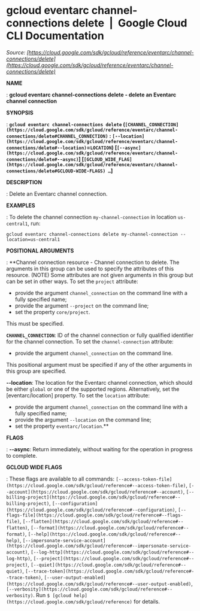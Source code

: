 # gcloud eventarc channel-connections delete  |  Google Cloud CLI Documentation

*Source: [https://cloud.google.com/sdk/gcloud/reference/eventarc/channel-connections/delete](https://cloud.google.com/sdk/gcloud/reference/eventarc/channel-connections/delete)*

**NAME**

: **gcloud eventarc channel-connections delete - delete an Eventarc channel connection**

**SYNOPSIS**

: **`gcloud eventarc channel-connections delete` (`[CHANNEL_CONNECTION](https://cloud.google.com/sdk/gcloud/reference/eventarc/channel-connections/delete#CHANNEL_CONNECTION)` : `[--location](https://cloud.google.com/sdk/gcloud/reference/eventarc/channel-connections/delete#--location)`=`LOCATION`) [`[--async](https://cloud.google.com/sdk/gcloud/reference/eventarc/channel-connections/delete#--async)`] [`[GCLOUD_WIDE_FLAG](https://cloud.google.com/sdk/gcloud/reference/eventarc/channel-connections/delete#GCLOUD-WIDE-FLAGS) …`]**

**DESCRIPTION**

: Delete an Eventarc channel connection.

**EXAMPLES**

: To delete the channel connection
``my-channel-connection`` in location
``us-central1``, run:

```
gcloud eventarc channel-connections delete my-channel-connection --location=us-central1
```

**POSITIONAL ARGUMENTS**

: **Channel connection resource - Channel connection to delete. The arguments in
this group can be used to specify the attributes of this resource. (NOTE) Some
attributes are not given arguments in this group but can be set in other ways.
To set the `project` attribute:

- provide the argument `channel_connection` on the command line with a
fully specified name;
- provide the argument `--project` on the command line;
- set the property `core/project`.

This must be specified.

**`CHANNEL_CONNECTION`**:
ID of the channel connection or fully qualified identifier for the channel
connection.
To set the `channel-connection` attribute:

- provide the argument `channel_connection` on the command line.

This positional argument must be specified if any of the other arguments in this
group are specified.

**--location**:
The location for the Eventarc channel connection, which should be either
``global`` or one of the supported regions.
Alternatively, set the [eventarc/location] property.
To set the `location` attribute:

- provide the argument `channel_connection` on the command line with a
fully specified name;
- provide the argument `--location` on the command line;
- set the property `eventarc/location`.**

**FLAGS**

: **--async**:
Return immediately, without waiting for the operation in progress to complete.

**GCLOUD WIDE FLAGS**

: These flags are available to all commands: `[--access-token-file](https://cloud.google.com/sdk/gcloud/reference#--access-token-file)`,
`[--account](https://cloud.google.com/sdk/gcloud/reference#--account)`, `[--billing-project](https://cloud.google.com/sdk/gcloud/reference#--billing-project)`,
`[--configuration](https://cloud.google.com/sdk/gcloud/reference#--configuration)`,
`[--flags-file](https://cloud.google.com/sdk/gcloud/reference#--flags-file)`,
`[--flatten](https://cloud.google.com/sdk/gcloud/reference#--flatten)`, `[--format](https://cloud.google.com/sdk/gcloud/reference#--format)`, `[--help](https://cloud.google.com/sdk/gcloud/reference#--help)`, `[--impersonate-service-account](https://cloud.google.com/sdk/gcloud/reference#--impersonate-service-account)`,
`[--log-http](https://cloud.google.com/sdk/gcloud/reference#--log-http)`,
`[--project](https://cloud.google.com/sdk/gcloud/reference#--project)`, `[--quiet](https://cloud.google.com/sdk/gcloud/reference#--quiet)`, `[--trace-token](https://cloud.google.com/sdk/gcloud/reference#--trace-token)`, `[--user-output-enabled](https://cloud.google.com/sdk/gcloud/reference#--user-output-enabled)`,
`[--verbosity](https://cloud.google.com/sdk/gcloud/reference#--verbosity)`.
Run `$ [gcloud help](https://cloud.google.com/sdk/gcloud/reference)` for details.